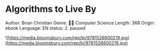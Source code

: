 # Algorithms to Live By

Author: Brian Christian
Genre: 👩‍💻 Computer Science
Length: 368
Origin: ebook
Language: EN
status: 2. paused

![https://media.bloomsbury.com/rep/bj/9781526600219.jpg](https://media.bloomsbury.com/rep/bj/9781526600219.jpg)